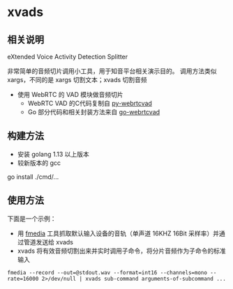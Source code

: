 # xvads

## 相关说明

eXtended Voice Activity Detection Splitter

非常简单的音频切片调用小工具，用于知音平台相关演示目的。
调用方法类似 xargs，不同的是 xargs 切割文本；xvads 切割音频

- 使用 WebRTC 的 VAD 模块做音频切片
  - WebRTC VAD 的C代码复制自 [py-webrtcvad](https://github.com/wiseman/py-webrtcvad)
  - Go 部分代码和相关封装方法来自 [go-webrtcvad](https://github.com/maxhawkins/go-webrtcvad)

## 构建方法

- 安装 golang 1.13 以上版本
- 较新版本的 gcc 


go install ./cmd/...


## 使用方法

下面是一个示例：

- 用 [fmedia](https://stsaz.github.io/fmedia) 工具抓取默认输入设备的音轨（单声道 16KHZ 16Bit 采样率）并通过管道发送给 xvads
- xvads 将有效音频切割出来并实时调用子命令，将分片音频作为子命令的标准输入

```
fmedia --record --out=@stdout.wav --format=int16 --channels=mono --rate=16000 2>/dev/null | xvads sub-command arguments-of-subcommand ...
```
